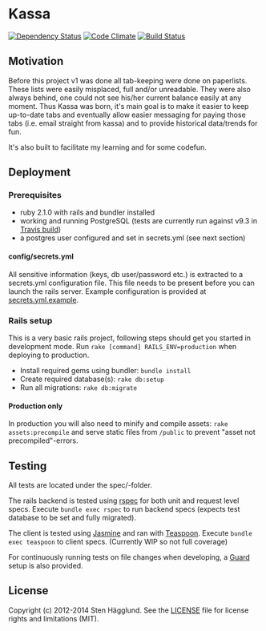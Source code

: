# Kassa
[![Dependency Status](https://gemnasium.com/flipflops/kassa.svg)](https://gemnasium.com/flipflops/kassa)
[![Code Climate](https://codeclimate.com/github/flipflops/kassa.png)](https://codeclimate.com/github/flipflops/kassa)
[![Build Status](https://travis-ci.org/flipflops/kassa.svg)](https://travis-ci.org/flipflops/kassa)

## Motivation
Before this project v1 was done all tab-keeping were done on paperlists. These lists were easily misplaced, full and/or unreadable. They were also always behind, one could not see his/her current balance easily at any moment. Thus Kassa was born, it's main goal is to make it easier to keep up-to-date tabs and eventually allow easier messaging for paying those tabs (i.e. email straight from kassa) and to provide historical data/trends for fun.

It's also built to facilitate my learning and for some codefun.

## Deployment

### Prerequisites
* ruby 2.1.0 with rails and bundler installed
* working and running PostgreSQL (tests are currently run against v9.3 in [Travis build](https://travis-ci.org/flipflops/kassa))
* a postgres user configured and set in secrets.yml (see next section)

#### config/secrets.yml
All sensitive information (keys, db user/password etc.) is extracted to a secrets.yml configuration file. This file needs to be present before you can launch the rails server.
Example configuration is provided at [secrets.yml.example](https://github.com/flipflops/kassa/blob/master/config/secrets.yml.example).

### Rails setup
This is a very basic rails project, following steps should get you started in development mode. Run `rake [command] RAILS_ENV=production` when deploying to production.
* Install required gems using bundler: `bundle install`
* Create required database(s): `rake db:setup`
* Run all migrations: `rake db:migrate`

#### Production only
In production you will also need to minify and compile assets: `rake assets:precompile` and serve static files from `/public` to prevent "asset not precompiled"-errors.

## Testing
All tests are located under the spec/-folder.

The rails backend is tested using [rspec](https://github.com/rspec/rspec) for both unit and request level specs.
Execute `bundle exec rspec` to run backend specs (expects test database to be set and fully migrated).

The client is tested using [Jasmine](http://jasmine.github.io/) and ran with [Teaspoon](https://github.com/modeset/teaspoon).
Execute `bundle exec teaspoon` to client specs. (Currently WIP so not full coverage)

For continuously running tests on file changes when developing, a [Guard](https://github.com/guard/guard) setup is also provided.


## License

Copyright (c) 2012-2014 Sten Hägglund. See the [LICENSE](https://github.com/flipflops/kassa/blob/master/LICENSE) file for license rights and
limitations (MIT).
